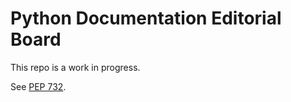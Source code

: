 # Python Documentation Editorial Board

This repo is a work in progress.

See [PEP 732](https://peps.python.org/pep-0732/).
